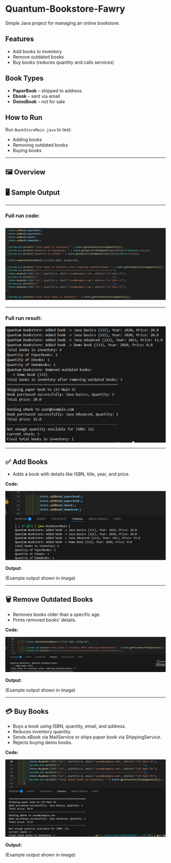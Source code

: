 # Quantum-Bookstore-Fawry

Simple Java project for managing an online bookstore.

## Features
- Add books to inventory
- Remove outdated books
- Buy books (reduces quantity and calls services)

## Book Types
- **PaperBook** – shipped to address
- **Ebook** – sent via email
- **DemoBook** – not for sale


## How to Run
Run `BookStoreMain.java` to test:
- Adding books
- Removing outdated books
- Buying books



---

## 🖼️ Overview

## 🖥️ Sample Output

---
### Full run code:
![Full Case](Image/s2.png)
---
---
### Full run result:
![Full Output](Image/s3.png)

---


## ✅ Add Books

- Adds a book with details like ISBN, title, year, and price.

**Code:**

![Add Book Code](Image/s5.png)

**Output:**

(Example output shown in image)

---

## 🗑️ Remove Outdated Books

- Removes books older than a specific age.
- Prints removed books’ details.

**Code:**

![Remove Books Code](Image/s4.png)

**Output:**

(Example output shown in image)

---

## 💳 Buy Books

- Buys a book using ISBN, quantity, email, and address.
- Reduces inventory quantity.
- Sends eBook via MailService or ships paper book via ShippingService.
- Rejects buying demo books.

**Code:**

![Buy Book Code](Image/s1.png)

**Output:**

(Example output shown in image)

